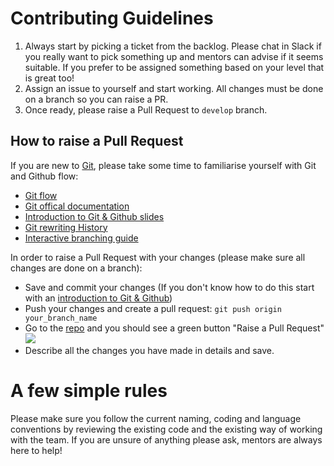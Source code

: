 # Contributing Guidelines
1. Always start by picking a ticket from the backlog. Please chat in Slack if you really want to pick something up and mentors can advise if it seems suitable. If you prefer to be assigned something based on your level that is great too!
4. Assign an issue to yourself and start working. All changes must be done on a branch so you can raise a PR.
5. Once ready, please raise a Pull Request to `develop` branch.

## How to raise a Pull Request
If you are new to [Git](), please take some time to familiarise yourself with Git and Github flow:
- [Git flow](https://guides.github.com/introduction/flow/)
- [Git offical documentation](https://git-scm.com/)
- [Introduction to Git & Github slides](http://slides.com/lilianakastilio/github)
- [Git rewriting History](http://blog.lilianakastilio.co.uk/blog/2018/08/26/git-rewriting-history/)
- [Interactive branching guide](https://learngitbranching.js.org/)

In order to raise a Pull Request with your changes (please make sure all changes are done on a branch):
- Save and commit your changes (If you don't know how to do this start with an [introduction to Git & Github](https://docs.google.com/document/d/1Mk_3mW1nHG4WrtTQcmPH5oCCrbgNIoTcegFk398K8OE/edit))
- Push your changes and create a pull request: `git push origin your_branch_name`
- Go to the [repo](https://github.com/PolyglotDevsLondon/sharespots) and you should see a green button "Raise a Pull Request"
![](https://help.github.com/assets/images/help/pull_requests/pull-request-click-to-create.png)
- Describe all the changes you have made in details and save.

# A few simple rules
Please make sure you follow the current naming, coding and language conventions by reviewing the existing code and the existing way of working with the team.
If you are unsure of anything please ask, mentors are always here to help!
